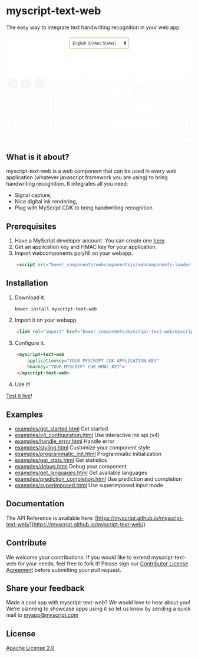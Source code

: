 # myscript-text-web

The easy way to integrate text handwriting recognition in your web app.

![myscript-text-web preview](./preview.gif)

## What is it about?

myscript-text-web is a web component that can be used in every web application (whatever javascript framework you are using) to bring handwriting recognition. It integrates all you need:  
* Signal capture,
* Nice digital ink rendering,
* Plug with MyScript CDK to bring handwriting recognition.

## Prerequisites

1. Have a MyScript developer account. You can create one [here](https://dev.myscript.com/).
2. Get an application key and HMAC key for your application.
3. Import webcomponents polyfill on your webapp.

```html
    <script src="bower_components/webcomponentsjs/webcomponents-loader.js"></script>
```
 
## Installation

1. Download it.

       bower install myscript-text-web

2. Import it on your webapp.

```html
    <link rel="import" href="bower_components/myscript-text-web/myscript-text-web.html">
```

3. Configure it.

```html
    <myscript-text-web
        applicationkey="YOUR MYSCRIPT CDK APPLICATION KEY"
        hmackey="YOUR MYSCRIPT CDK HMAC KEY">
    </myscript-text-web>
```
   
4. Use it!

[Test it live](https://myscript.github.io/myscript-text-web/components/myscript-text-web/examples/)!

## Examples

- [examples/get_started.html](examples/get_started.html) Get started
- [examples/v4_configuration.html](examples/v4/v4_configuration.html) Use interactive ink api (v4)
- [examples/handle_error.html](examples/handle_error.html) Handle error
- [examples/styling.html](examples/styling.html) Customize your component style
- [examples/programmatic_init.html](examples/programmatic_init.html) Programmatic initialization
- [examples/get_stats.html](examples/get_stats.html) Get statistics
- [examples/debug.html](examples/debug.html) Debug your component
- [examples/get_languages.html](examples/get_languages.html) Get available languages
- [examples/prediction_completion.html](examples/prediction_completion.html) Use prediction and completion
- [examples/superimposed.html](examples/superimposed.html) Use superimposed input mode
    
## Documentation 

The API Reference is available here: [https://myscript.github.io/myscript-text-web/](https://myscript.github.io/myscript-text-web/) 

## Contribute

We welcome your contributions:
If you would like to extend myscript-text-web for your needs, feel free to fork it!
Please sign our [Contributor License Agreement](CONTRIBUTING.md) before submitting your pull request.

## Share your feedback

Made a cool app with myscript-text-web? We would love to hear about you!
We’re planning to showcase apps using it so let us know by sending a quick mail to [myapp@myscript.com](mailto://myapp@myscript.com)

## License

[Apache License 2.0](http://www.apache.org/licenses/LICENSE-2.0)
